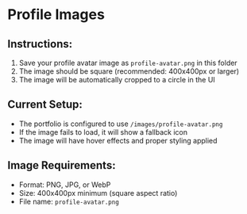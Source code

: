 # Profile Images

## Instructions:
1. Save your profile avatar image as `profile-avatar.png` in this folder
2. The image should be square (recommended: 400x400px or larger)
3. The image will be automatically cropped to a circle in the UI

## Current Setup:
- The portfolio is configured to use `/images/profile-avatar.png`
- If the image fails to load, it will show a fallback icon
- The image will have hover effects and proper styling applied

## Image Requirements:
- Format: PNG, JPG, or WebP
- Size: 400x400px minimum (square aspect ratio)
- File name: `profile-avatar.png`